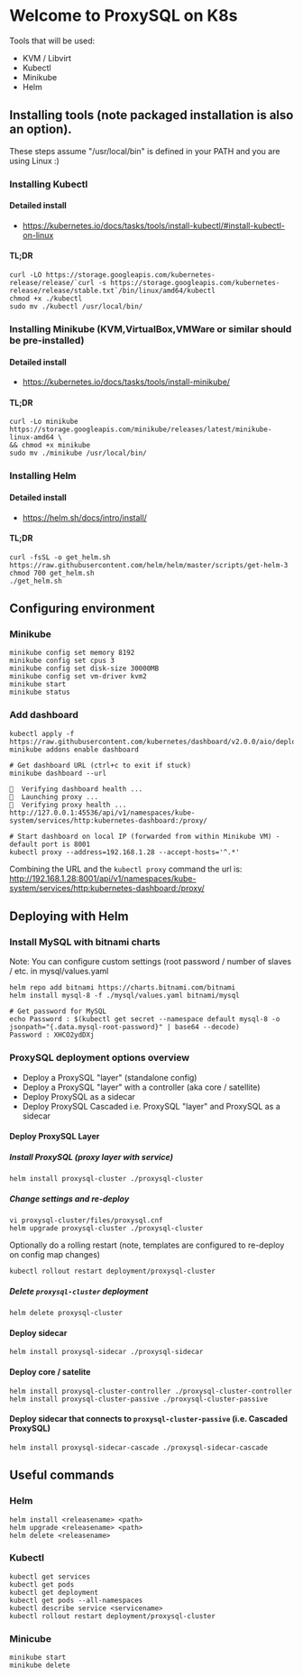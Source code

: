 # Welcome to ProxySQL on K8s

Tools that will be used:

- KVM / Libvirt
- Kubectl
- Minikube
- Helm

## Installing tools (note packaged installation is also an option). 

These steps assume "/usr/local/bin" is defined in your PATH and you are using Linux :)

### Installing Kubectl

#### Detailed install

- https://kubernetes.io/docs/tasks/tools/install-kubectl/#install-kubectl-on-linux

#### TL;DR

```
curl -LO https://storage.googleapis.com/kubernetes-release/release/`curl -s https://storage.googleapis.com/kubernetes-release/release/stable.txt`/bin/linux/amd64/kubectl
chmod +x ./kubectl
sudo mv ./kubectl /usr/local/bin/
```

### Installing Minikube (KVM,VirtualBox,VMWare or similar should be pre-installed)

#### Detailed install

- https://kubernetes.io/docs/tasks/tools/install-minikube/

#### TL;DR

```
curl -Lo minikube https://storage.googleapis.com/minikube/releases/latest/minikube-linux-amd64 \
&& chmod +x minikube
sudo mv ./minikube /usr/local/bin/
```

### Installing Helm

#### Detailed install

- https://helm.sh/docs/intro/install/

#### TL;DR

```
curl -fsSL -o get_helm.sh https://raw.githubusercontent.com/helm/helm/master/scripts/get-helm-3
chmod 700 get_helm.sh
./get_helm.sh
```

## Configuring environment

### Minikube

```
minikube config set memory 8192
minikube config set cpus 3
minikube config set disk-size 30000MB
minikube config set vm-driver kvm2
minikube start 
minikube status
```

### Add dashboard

```
kubectl apply -f https://raw.githubusercontent.com/kubernetes/dashboard/v2.0.0/aio/deploy/recommended.yaml
minikube addons enable dashboard

# Get dashboard URL (ctrl+c to exit if stuck)
minikube dashboard --url

🤔  Verifying dashboard health ...
🚀  Launching proxy ...
🤔  Verifying proxy health ...
http://127.0.0.1:45536/api/v1/namespaces/kube-system/services/http:kubernetes-dashboard:/proxy/

# Start dashboard on local IP (forwarded from within Minikube VM) - default port is 8001
kubectl proxy --address=192.168.1.28 --accept-hosts='^.*'
```

Combining the URL and the `kubectl proxy` command the url is: http://192.168.1.28:8001/api/v1/namespaces/kube-system/services/http:kubernetes-dashboard:/proxy/

## Deploying with Helm

### Install MySQL with bitnami charts

Note: You can configure custom settings (root password / number of slaves / etc. in mysql/values.yaml

```
helm repo add bitnami https://charts.bitnami.com/bitnami
helm install mysql-8 -f ./mysql/values.yaml bitnami/mysql

# Get password for MySQL
echo Password : $(kubectl get secret --namespace default mysql-8 -o jsonpath="{.data.mysql-root-password}" | base64 --decode)
Password : XHCO2ydDXj
```

### ProxySQL deployment options overview

- Deploy a ProxySQL "layer" (standalone config)
- Deploy a ProxySQL "layer" with a controller (aka core / satellite)
- Deploy ProxySQL as a sidecar
- Deploy ProxySQL Cascaded i.e. ProxySQL "layer" and ProxySQL as a sidecar

#### Deploy ProxySQL Layer

##### Install ProxySQL (proxy layer with service)

```
helm install proxysql-cluster ./proxysql-cluster
```

##### Change settings and re-deploy

```
vi proxysql-cluster/files/proxysql.cnf 
helm upgrade proxysql-cluster ./proxysql-cluster
```

Optionally do a rolling restart (note, templates are configured to re-deploy on config map changes)

```
kubectl rollout restart deployment/proxysql-cluster
```

##### Delete `proxysql-cluster` deployment

```
helm delete proxysql-cluster
```

#### Deploy sidecar 

```
helm install proxysql-sidecar ./proxysql-sidecar
```

#### Deploy core / satelite 

```
helm install proxysql-cluster-controller ./proxysql-cluster-controller
helm install proxysql-cluster-passive ./proxysql-cluster-passive
```

#### Deploy sidecar that connects to `proxysql-cluster-passive` (i.e. Cascaded ProxySQL)

```
helm install proxysql-sidecar-cascade ./proxysql-sidecar-cascade
```

## Useful commands

### Helm

```
helm install <releasename> <path>
helm upgrade <releasename> <path>
helm delete <releasename>
```

### Kubectl

```
kubectl get services
kubectl get pods
kubectl get deployment
kubectl get pods --all-namespaces
kubectl describe service <servicename>
kubectl rollout restart deployment/proxysql-cluster
```

### Minicube

```
minikube start
minikube delete
```
